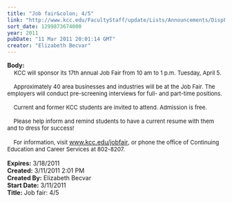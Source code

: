 ```yaml
---
title: "Job fair&colon; 4/5"
link: "http://www.kcc.edu/FacultyStaff/update/Lists/Announcements/DispForm.aspx?ID=161"
sort_date: 1299873674000
year: 2011
pubDate: "11 Mar 2011 20:01:14 GMT"
creator: "Elizabeth Becvar"
---
```


<div><b>Body:</b> <div class=ExternalClass9079AC4AA12341558D5B1E214E899BB4><div>   <font size=2> KCC will sponsor its 17th annual Job Fair from 10 am to 1 p.m. Tuesday, April 5. </font></div><font size=2>
<div><br>    Approximately 40 area businesses and industries will be at the Job Fair. The employers will conduct pre-screening interviews for full- and part-time positions. </div>
<div><br>    Current and former KCC students are invited to attend. Admission is free. </div>
<div><br>    Please help inform and remind students to have a current resume with them and to dress for success!</div>
<div><br>    For information, visit </font><a href="/jobfair">www.kcc.edu/jobfair</a><font size=2>, or phone the office of Continuing Education and Career Services at 802-8207.<br> </font></div></div></div>
<div><b>Expires:</b> 3/18/2011</div>
<div><b>Created:</b> 3/11/2011 2:01 PM</div>
<div><b>Created By:</b> Elizabeth Becvar</div>
<div><b>Start Date:</b> 3/11/2011</div>
<div><b>Title:</b> Job fair: 4/5</div>
